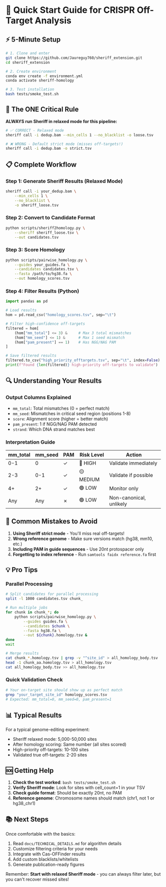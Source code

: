 # 🚀 Quick Start Guide for CRISPR Off-Target Analysis

## ⚡ 5-Minute Setup

```bash
# 1. Clone and enter
git clone https://github.com/Jaureguy760/sheriff_extension.git
cd sheriff_extension

# 2. Create environment
conda env create -f environment.yml
conda activate sheriff-homology

# 3. Test installation
bash tests/smoke_test.sh
```

## 🎯 The ONE Critical Rule

**ALWAYS run Sheriff in relaxed mode for this pipeline:**

```bash
# ✅ CORRECT - Relaxed mode
sheriff call -i dedup.bam --min_cells 1 --no_blacklist -o loose.tsv

# ❌ WRONG - Default strict mode (misses off-targets!)
sheriff call -i dedup.bam -o strict.tsv
```

## 📋 Complete Workflow

### Step 1: Generate Sheriff Results (Relaxed Mode)
```bash
sheriff call -i your_dedup.bam \
    --min_cells 1 \
    --no_blacklist \
    -o sheriff_loose.tsv
```

### Step 2: Convert to Candidate Format
```bash
python scripts/sheriff2homology.py \
    --sheriff sheriff_loose.tsv \
    --out candidates.tsv
```

### Step 3: Score Homology
```bash
python scripts/pairwise_homology.py \
    --guides your_guides.fa \
    --candidates candidates.tsv \
    --fasta /path/to/hg38.fa \
    --out homology_scores.tsv
```

### Step 4: Filter Results (Python)
```python
import pandas as pd

# Load results
hom = pd.read_csv("homology_scores.tsv", sep="\t")

# Filter high-confidence off-targets
filtered = hom[
    (hom["mm_total"] <= 3) &     # Max 3 total mismatches
    (hom["mm_seed"] <= 1) &      # Max 1 seed mismatch  
    (hom["pam_present"] == 1)    # Has NGG/NAG PAM
]

# Save filtered results
filtered.to_csv("high_priority_offtargets.tsv", sep="\t", index=False)
print(f"Found {len(filtered)} high-priority off-targets to validate")
```

## 🔍 Understanding Your Results

### Output Columns Explained
- `mm_total`: Total mismatches (0 = perfect match)
- `mm_seed`: Mismatches in critical seed region (positions 1-8)
- `score`: Alignment score (higher = better match)
- `pam_present`: 1 if NGG/NAG PAM detected
- `strand`: Which DNA strand matches best

### Interpretation Guide
| mm_total | mm_seed | PAM | Risk Level | Action |
|----------|---------|-----|------------|---------|
| 0-1 | 0 | ✓ | 🔴 HIGH | Validate immediately |
| 2-3 | 0-1 | ✓ | 🟡 MEDIUM | Validate if possible |
| 4+ | 2+ | ✓ | 🟢 LOW | Monitor only |
| Any | Any | ✗ | 🟢 LOW | Non-canonical, unlikely |

## 🚨 Common Mistakes to Avoid

1. **Using Sheriff strict mode** - You'll miss real off-targets!
2. **Wrong reference genome** - Make sure versions match (hg38, mm10, etc.)
3. **Including PAM in guide sequences** - Use 20nt protospacer only
4. **Forgetting to index reference** - Run `samtools faidx reference.fa` first

## 💡 Pro Tips

### Parallel Processing
```bash
# Split candidates for parallel processing
split -l 1000 candidates.tsv chunk_

# Run multiple jobs
for chunk in chunk_*; do
    python scripts/pairwise_homology.py \
        --guides guides.fa \
        --candidates $chunk \
        --fasta hg38.fa \
        --out ${chunk}.homology.tsv &
done
wait

# Merge results
cat chunk_*.homology.tsv | grep -v "^site_id" > all_homology_body.tsv
head -1 chunk_aa.homology.tsv > all_homology.tsv
cat all_homology_body.tsv >> all_homology.tsv
```

### Quick Validation Check
```bash
# Your on-target site should show up as perfect match
grep "your_target_site_id" homology_scores.tsv
# Expected: mm_total=0, mm_seed=0, pam_present=1
```

## 📊 Typical Results

For a typical genome-editing experiment:
- Sheriff relaxed mode: 5,000-50,000 sites
- After homology scoring: Same number (all sites scored)
- High-priority off-targets: 10-100 sites
- Validated true off-targets: 2-20 sites

## 🆘 Getting Help

1. **Check the test worked**: `bash tests/smoke_test.sh`
2. **Verify Sheriff mode**: Look for sites with cell_count=1 in your TSV
3. **Check guide format**: Should be exactly 20nt, no PAM
4. **Reference genome**: Chromosome names should match (chr1, not 1 or hg38_chr1)

## 📚 Next Steps

Once comfortable with the basics:
1. Read `docs/TECHNICAL_DETAILS.md` for algorithm details
2. Customize filtering criteria for your needs
3. Integrate with Cas-OFFinder results
4. Add custom blacklists/whitelists
5. Generate publication-ready figures

Remember: **Start with relaxed Sheriff mode** - you can always filter later, but you can't recover missed sites!